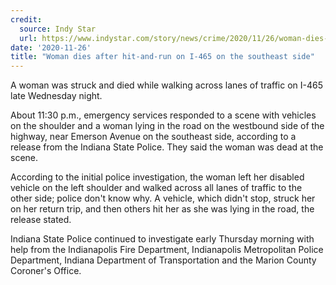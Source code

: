 ```yaml
---
credit:
  source: Indy Star
  url: https://www.indystar.com/story/news/crime/2020/11/26/woman-dies-after-hit-and-run-465-indianapolis/6431991002/
date: '2020-11-26'
title: "Woman dies after hit-and-run on I-465 on the southeast side"
---
```

A woman was struck and died while walking across lanes of traffic on I-465 late Wednesday night.

About 11:30 p.m., emergency services responded to a scene with vehicles on the shoulder and a woman lying in the road on the westbound side of the highway, near Emerson Avenue on the southeast side, according to a release from the Indiana State Police. They said the woman was dead at the scene.

According to the initial police investigation, the woman left her disabled vehicle on the left shoulder and walked across all lanes of traffic to the other side; police don't know why. A vehicle, which didn't stop, struck her on her return trip, and then others hit her as she was lying in the road, the release stated. 

Indiana State Police continued to investigate early Thursday morning with help from the Indianapolis Fire Department, Indianapolis Metropolitan Police Department, Indiana Department of Transportation and the Marion County Coroner's Office.

